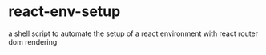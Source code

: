 # react-env-setup
a shell script to automate the setup of a react environment with react router dom rendering
